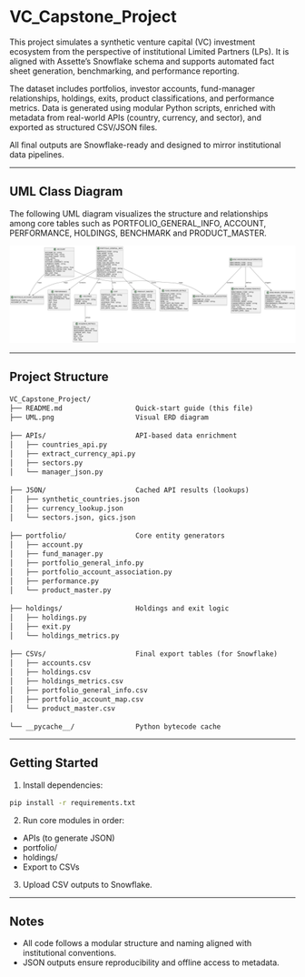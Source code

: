 # VC_Capstone_Project

This project simulates a synthetic venture capital (VC) investment ecosystem from the perspective of institutional Limited Partners (LPs). It is aligned with Assette’s Snowflake schema and supports automated fact sheet generation, benchmarking, and performance reporting.

The dataset includes portfolios, investor accounts, fund-manager relationships, holdings, exits, product classifications, and performance metrics. Data is generated using modular Python scripts, enriched with metadata from real-world APIs (country, currency, and sector), and exported as structured CSV/JSON files.

All final outputs are Snowflake-ready and designed to mirror institutional data pipelines.

---

## UML Class Diagram

The following UML diagram visualizes the structure and relationships among core tables such as PORTFOLIO_GENERAL_INFO, ACCOUNT, PERFORMANCE, HOLDINGS, BENCHMARK and PRODUCT_MASTER.

![ERD](./UML.png)

---

## Project Structure

```
VC_Capstone_Project/
├── README.md                  Quick-start guide (this file)
├── UML.png                    Visual ERD diagram

├── APIs/                      API-based data enrichment
│   ├── countries_api.py
│   ├── extract_currency_api.py
│   ├── sectors.py
│   └── manager_json.py

├── JSON/                      Cached API results (lookups)
│   ├── synthetic_countries.json
│   ├── currency_lookup.json
│   └── sectors.json, gics.json

├── portfolio/                 Core entity generators
│   ├── account.py
│   ├── fund_manager.py
│   ├── portfolio_general_info.py
│   ├── portfolio_account_association.py
│   ├── performance.py
│   └── product_master.py

├── holdings/                  Holdings and exit logic
│   ├── holdings.py
│   ├── exit.py
│   └── holdings_metrics.py

├── CSVs/                      Final export tables (for Snowflake)
│   ├── accounts.csv
│   ├── holdings.csv
│   ├── holdings_metrics.csv
│   ├── portfolio_general_info.csv
│   ├── portfolio_account_map.csv
│   └── product_master.csv

└── __pycache__/               Python bytecode cache
```

---

## Getting Started

1. Install dependencies:
```bash
pip install -r requirements.txt
```

2. Run core modules in order:
- APIs (to generate JSON)
- portfolio/
- holdings/
- Export to CSVs

3. Upload CSV outputs to Snowflake.

---

## Notes

- All code follows a modular structure and naming aligned with institutional conventions.
- JSON outputs ensure reproducibility and offline access to metadata.
